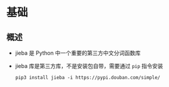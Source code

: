 # 基础

## 概述

+ jieba 是 Python 中一个重要的第三方中文分词函数库
+ jieba 库是第三方库，不是安装包自带，需要通过 `pip` 指令安装

  ```shell
  pip3 install jieba -i https://pypi.douban.com/simple/
  ```
